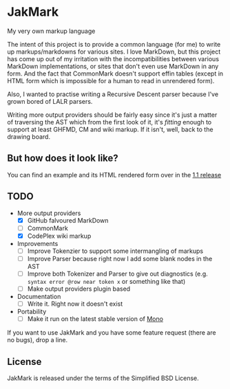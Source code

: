 JakMark
=======

My very own markup language

The intent of this project is to provide a common language (for me) to write up markups/markdowns for various sites. I love MarkDown, but this project has come up out of my irritation with the incompatibilities between various MarkDown implementations, or sites that don't even use MarkDown in any form. And the fact that CommonMark doesn't support effin tables (except in HTML form which is impossible for a human to read in unrendered form).

Also, I wanted to practise writing a Recursive Descent parser because I've grown bored of LALR parsers.

Writing more output providers should be fairly easy since it's just a matter of traversing the AST which from the first look of it, it's *fitting* enough to support at least GHFMD, CM and wiki markup. If it isn't, well, back to the drawing board.

But how does it look like?
--------------------------

You can find an example and its HTML rendered form over in the [1.1 release](https://github.com/alzwded/JakMark/releases/tag/1.1)

TODO
----

* More output providers
  - [x] GitHub falvoured MarkDown
  - [ ] CommonMark
  - [x] CodePlex wiki markup
* Improvements
  - [ ] Improve Tokenzier to support some intermangling of markups
  - [ ] Improve Parser because right now I add some blank nodes in the AST
  - [ ] Improve both Tokenizer and Parser to give out diagnostics (e.g. `syntax error @row near token x` or something like that)
  - [ ] Make output providers plugin based
* Documentation
  - [ ] Write it. Right now it doesn't exist
* Portability
  - [ ] Make it run on the latest stable version of [Mono](http://www.mono-project.com/download/#download-lin)

If you want to use JakMark and you have some feature request (there are no bugs), drop a line.

License
-------

JakMark is released under the terms of the Simplified BSD License.
